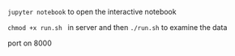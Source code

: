 `jupyter notebook` to open the interactive notebook

`chmod +x run.sh ` in server and then `./run.sh` to examine the data

port on 8000
